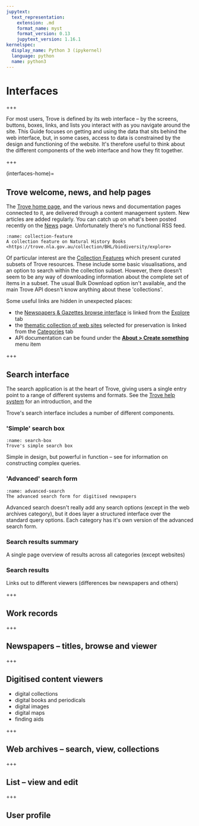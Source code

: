 ```yaml
---
jupytext:
  text_representation:
    extension: .md
    format_name: myst
    format_version: 0.13
    jupytext_version: 1.16.1
kernelspec:
  display_name: Python 3 (ipykernel)
  language: python
  name: python3
---
```


# Interfaces

+++

For most users, Trove is defined by its web interface – by the screens, buttons, boxes, links, and lists you interact with as you navigate around the site. This Guide focuses on getting and using the data that sits behind the web interface, but, in some cases, access to data is constrained by the design and functioning of the website. It's therefore useful to think about the different components of the web interface and how they fit together.

+++

(interfaces-home)=
## Trove welcome, news, and help pages

The [Trove home page](https://trove.nla.gov.au/), and the various news and documentation pages connected to it, are delivered through a content management system. New articles are added regularly. You can catch up on what's been posted recently on the [News](https://trove.nla.gov.au/news) page. Unfortunately there's no functional RSS feed.

```{figure} /images/collection-feature.png
:name: collection-feature
A collection feature on Natural History Books  
<https://trove.nla.gov.au/collection/BHL/biodiversity/explore>
```

Of particular interest are the [Collection Features](https://trove.nla.gov.au/news?type=trove_collection_feature) which present curated subsets of Trove resources. These include some basic visualisations, and an option to search within the collection subset. However, there doesn't seem to be any way of downloading information about the complete set of items in a subset. The usual Bulk Download option isn't available, and the main Trove API doesn't know anything about these 'collections'.

Some useful links are hidden in unexpected places:

* the [Newspapers & Gazettes browse interface](https://trove.nla.gov.au/newspaper) is linked from the [Explore](https://trove.nla.gov.au/landing/explore) tab
* the [thematic collection of web sites](https://webarchive.nla.gov.au/collection) selected for preservation is linked from the [Categories](https://trove.nla.gov.au/landing/categories) tab
* API documentation can be found under the [**About > Create something**](https://trove.nla.gov.au/about/create-something) menu item

+++

## Search interface

The search application is at the heart of Trove, giving users a single entry point to a range of different systems and formats. See the [Trove help system](https://trove.nla.gov.au/help/searching/search) for an introduction, and the 

Trove's search interface includes a number of different components.

### 'Simple' search box

```{figure} /images/search-box.png
:name: search-box
Trove's simple search box 
```

Simple in design, but powerful in function – see [](/understanding-search/simple-search-options) for information on constructing complex queries.

### 'Advanced' search form

```{figure} /images/advanced-search.png
:name: advanced-search
The advanced search form for digitised newspapers
```

Advanced search doesn't really add any search options (except in the web archives category), but it does layer a structured interface over the standard query options. Each category has it's own version of the advanced search form.

### Search results summary

A single page overview of results across all categories (except websites)

### Search results

Links out to different viewers (differences bw newspapers and others)

+++

## Work records

+++

## Newspapers – titles, browse and viewer

+++

## Digitised content viewers

* digital collections
* digital books and periodicals
* digital images
* digital maps
* finding aids


+++

## Web archives – search, view, collections

+++

## List – view and edit

+++

## User profile
